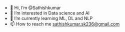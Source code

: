 - 👋 Hi, I’m @Sathishkumar
- 👀 I’m interested in Data science and AI
- 🌱 I’m currently learning ML, DL and NLP
- 📫 How to reach me sathishkumar.sk236@gmail.com

<!---
Sathishkumar3645/Sathishkumar3645 is a ✨ special ✨ repository because its `README.md` (this file) appears on your GitHub profile.
You can click the Preview link to take a look at your changes.
--->

